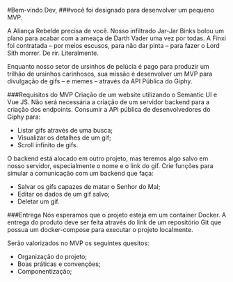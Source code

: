 #Bem-vindo Dev,
###você foi designado para desenvolver um pequeno MVP.

A Aliança Rebelde precisa de você. Nosso infiltrado Jar-Jar Binks bolou um plano para acabar com a ameaça de Darth
Vader uma vez por todas. A Finxi foi contratada – por meios escusos, para não dar pinta – para fazer o Lord Sith morrer.
De rir. Literalmente.

Enquanto nosso setor de ursinhos de pelúcia é pago para produzir um trilhão de ursinhos carinhosos, sua missão é
desenvolver um MVP para divulgação de gifs – e memes – através da API Pública do Giphy.

###Requisitos do MVP
Criação de um website utilizando o Semantic UI e Vue JS. Não será necessária a criação de um servidor backend para a
criação dos endpoints. Consumir a API pública de desenvolvedores do Giphy para:
* Listar gifs através de uma busca;
* Visualizar os detalhes de um gif;
* Scroll infinito de gifs.

O backend está alocado em outro projeto, mas teremos algo salvo em nosso servidor, especialmente o nome e o link
do gif. Crie funções para simular a comunicação com um backend que faça:
* Salvar os gifs capazes de matar o Senhor do Mal;
* Editar os dados de um gif salvo;
* Deletar um gif.

###Entrega
Nós esperamos que o projeto esteja em um container Docker. A entrega do produto deve ser feita através do link de
um repositório Git que possua um docker-compose para executar o projeto localmente.

Serão valorizados no MVP os seguintes quesitos:
* Organização do projeto;
* Boas práticas e convenções;
* Componentização;
